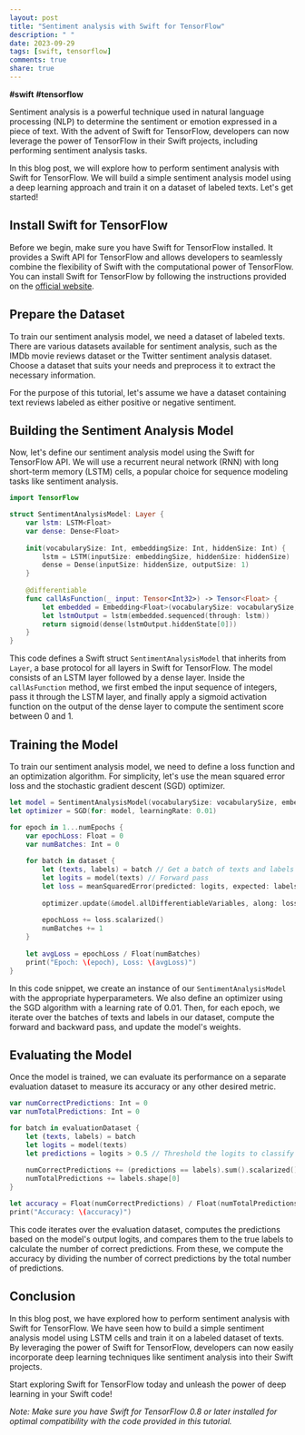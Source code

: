 ```yaml
---
layout: post
title: "Sentiment analysis with Swift for TensorFlow"
description: " "
date: 2023-09-29
tags: [swift, tensorflow]
comments: true
share: true
---
```


**#swift** **#tensorflow**

Sentiment analysis is a powerful technique used in natural language processing (NLP) to determine the sentiment or emotion expressed in a piece of text. With the advent of Swift for TensorFlow, developers can now leverage the power of TensorFlow in their Swift projects, including performing sentiment analysis tasks.

In this blog post, we will explore how to perform sentiment analysis with Swift for TensorFlow. We will build a simple sentiment analysis model using a deep learning approach and train it on a dataset of labeled texts. Let's get started!

## Install Swift for TensorFlow

Before we begin, make sure you have Swift for TensorFlow installed. It provides a Swift API for TensorFlow and allows developers to seamlessly combine the flexibility of Swift with the computational power of TensorFlow. You can install Swift for TensorFlow by following the instructions provided on the [official website](https://www.tensorflow.org/swift).

## Prepare the Dataset

To train our sentiment analysis model, we need a dataset of labeled texts. There are various datasets available for sentiment analysis, such as the IMDb movie reviews dataset or the Twitter sentiment analysis dataset. Choose a dataset that suits your needs and preprocess it to extract the necessary information.

For the purpose of this tutorial, let's assume we have a dataset containing text reviews labeled as either positive or negative sentiment.

## Building the Sentiment Analysis Model

Now, let's define our sentiment analysis model using the Swift for TensorFlow API. We will use a recurrent neural network (RNN) with long short-term memory (LSTM) cells, a popular choice for sequence modeling tasks like sentiment analysis.

```swift
import TensorFlow

struct SentimentAnalysisModel: Layer {
    var lstm: LSTM<Float>
    var dense: Dense<Float>
    
    init(vocabularySize: Int, embeddingSize: Int, hiddenSize: Int) {
        lstm = LSTM(inputSize: embeddingSize, hiddenSize: hiddenSize)
        dense = Dense(inputSize: hiddenSize, outputSize: 1)
    }
    
    @differentiable
    func callAsFunction(_ input: Tensor<Int32>) -> Tensor<Float> {
        let embedded = Embedding<Float>(vocabularySize: vocabularySize, embeddingSize: embeddingSize)(input)
        let lstmOutput = lstm(embedded.sequenced(through: lstm))
        return sigmoid(dense(lstmOutput.hiddenState[0]))
    }
}
```

This code defines a Swift struct `SentimentAnalysisModel` that inherits from `Layer`, a base protocol for all layers in Swift for TensorFlow. The model consists of an LSTM layer followed by a dense layer. Inside the `callAsFunction` method, we first embed the input sequence of integers, pass it through the LSTM layer, and finally apply a sigmoid activation function on the output of the dense layer to compute the sentiment score between 0 and 1.

## Training the Model

To train our sentiment analysis model, we need to define a loss function and an optimization algorithm. For simplicity, let's use the mean squared error loss and the stochastic gradient descent (SGD) optimizer.

```swift
let model = SentimentAnalysisModel(vocabularySize: vocabularySize, embeddingSize: 128, hiddenSize: 64)
let optimizer = SGD(for: model, learningRate: 0.01)

for epoch in 1...numEpochs {
    var epochLoss: Float = 0
    var numBatches: Int = 0
    
    for batch in dataset {
        let (texts, labels) = batch // Get a batch of texts and labels from the dataset
        let logits = model(texts) // Forward pass
        let loss = meanSquaredError(predicted: logits, expected: labels) // Compute loss
        
        optimizer.update(&model.allDifferentiableVariables, along: loss) // Backward pass and weight updates
        
        epochLoss += loss.scalarized()
        numBatches += 1
    }
    
    let avgLoss = epochLoss / Float(numBatches)
    print("Epoch: \(epoch), Loss: \(avgLoss)")
}
```

In this code snippet, we create an instance of our `SentimentAnalysisModel` with the appropriate hyperparameters. We also define an optimizer using the SGD algorithm with a learning rate of 0.01. Then, for each epoch, we iterate over the batches of texts and labels in our dataset, compute the forward and backward pass, and update the model's weights.

## Evaluating the Model

Once the model is trained, we can evaluate its performance on a separate evaluation dataset to measure its accuracy or any other desired metric.

```swift
var numCorrectPredictions: Int = 0
var numTotalPredictions: Int = 0

for batch in evaluationDataset {
    let (texts, labels) = batch
    let logits = model(texts)
    let predictions = logits > 0.5 // Threshold the logits to classify as positive or negative
    
    numCorrectPredictions += (predictions == labels).sum().scalarized()
    numTotalPredictions += labels.shape[0]
}

let accuracy = Float(numCorrectPredictions) / Float(numTotalPredictions)
print("Accuracy: \(accuracy)")
```

This code iterates over the evaluation dataset, computes the predictions based on the model's output logits, and compares them to the true labels to calculate the number of correct predictions. From these, we compute the accuracy by dividing the number of correct predictions by the total number of predictions.

## Conclusion

In this blog post, we have explored how to perform sentiment analysis with Swift for TensorFlow. We have seen how to build a simple sentiment analysis model using LSTM cells and train it on a labeled dataset of texts. By leveraging the power of Swift for TensorFlow, developers can now easily incorporate deep learning techniques like sentiment analysis into their Swift projects.

Start exploring Swift for TensorFlow today and unleash the power of deep learning in your Swift code!

*Note: Make sure you have Swift for TensorFlow 0.8 or later installed for optimal compatibility with the code provided in this tutorial.*